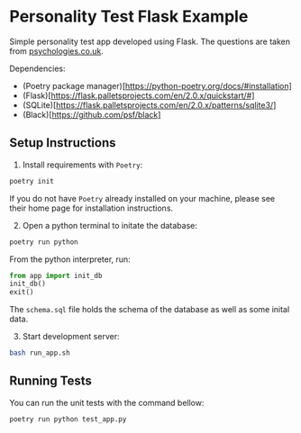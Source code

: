 # Personality Test Flask Example
Simple personality test app developed using Flask. The questions are taken from [psychologies.co.uk](https://www.psychologies.co.uk/self/are-you-an-introvert-or-an-extrovert.html).

Dependencies:
* (Poetry package manager)[https://python-poetry.org/docs/#installation]
* (Flask)[https://flask.palletsprojects.com/en/2.0.x/quickstart/#]
* (SQLite)[https://flask.palletsprojects.com/en/2.0.x/patterns/sqlite3/]
* (Black)[https://github.com/psf/black]

## Setup Instructions
1. Install requirements with `Poetry`:
```bash
poetry init
```
If you do not have `Poetry` already installed on your machine, please see their home page 
for installation instructions.

2. Open a python terminal to initate the database:
```bash
poetry run python
```
From the python interpreter, run:
```python
from app import init_db
init_db()
exit()
```
The `schema.sql` file holds the schema of the database as well as some inital data.

3. Start development server:
```bash
bash run_app.sh
```

## Running Tests
You can run the unit tests with the command bellow:
```bash
poetry run python test_app.py
```
